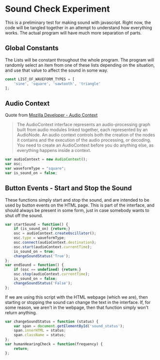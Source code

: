 

Sound Check Experiment
==========================================================================


This is a preliminary test for making sound with javascript.  Right now, the code will be tangled together in an attempt to understand how everything works.  The actual program will have much more separation of parts.




Global Constants
--------------------------------------------------------------------------


The Lists will be constant throughout the whole program.  The program will randomly select an item from one of these lists depending on the situation, and use that value to affect the sound in some way.


~~~ javascript 
const LIST_OF_WAVEFORM_TYPES = [
    'sine', 'square', 'sawtooth', 'triangle'
];
~~~

Audio Context
--------------------------------------------------------------------------


Quote from [Mozilla Developer - Audio Context](https://developer.mozilla.org/en-US/docs/Web/API/AudioContext)

> The AudioContext interface represents an audio-processing graph built from audio modules linked together, each represented by an AudioNode. An audio context controls both the creation of the nodes it contains and the execution of the audio processing, or decoding. You need to create an AudioContext before you do anything else, as everything happens inside a context.


~~~ javascript 
var audioContext = new AudioContext();
var osc;
var waveformType = "square";
var is_sound_on = false;
~~~

Button Events - Start and Stop the Sound
--------------------------------------------------------------------------

These functions simply start and stop the sound, and are intended to be used by button events on the HTML page.  This is part of the interface, and should always be present in some form, just in case somebody wants to shut off the sound.

~~~ javascript 
var startSound = function() {
    if (is_sound_on) {return;}
    osc = audioContext.createOscillator();
    osc.type = waveformType;
    osc.connect(audioContext.destination);
    osc.start(audioContext.currentTime);
    is_sound_on = true;
    changeSoundStatus('True');
};
var endSound = function() {
    if (osc == undefined) {return;}
    osc.stop(audioContext.currentTime);
    is_sound_on = false;
    changeSoundStatus('False');
};
~~~

If we are using this script with the HTML webpage (which we are), then starting or stopping the sound can change the text in the interface.  If, for some reason, we aren't in the webpage, then that function simply won't return anything.


~~~ javascript 
var changeSoundStatus = function (status) {
    var span = document.getElementById('sound_status');
    span.innerHTML = status;
    span.className = status;
};
var humanHearingCheck = function(frequency) {
    return;
};
~~~
